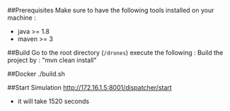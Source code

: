 ##Prerequisites
Make sure to have the following tools installed on your machine : 
- java >= 1.8
- maven >= 3
 
##Build
    Go to the root directory (``/drones``) execute the following :
    Build the project by : "mvn clean install"

##Docker
    ./build.sh
   
##Start Simulation
     http://172.16.1.5:8001/dispatcher/start
- it will take 1520 seconds
